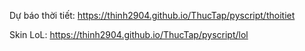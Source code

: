 Dự báo thời tiết: https://thinh2904.github.io/ThucTap/pyscript/thoitiet

Skin LoL: https://thinh2904.github.io/ThucTap/pyscript/lol
